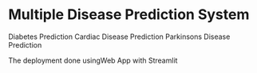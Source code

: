 # Multiple Disease Prediction System
Diabetes Prediction
Cardiac Disease Prediction
Parkinsons Disease Prediction

The deployment done usingWeb App with Streamlit
